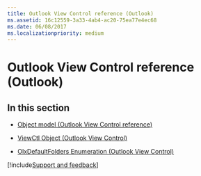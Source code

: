 ```yaml
---
title: Outlook View Control reference (Outlook)
ms.assetid: 16c12559-3a33-4ab4-ac20-75ea77e4ec68
ms.date: 06/08/2017
ms.localizationpriority: medium
---
```



# Outlook View Control reference (Outlook)

## In this section


- [Object model (Outlook View Control reference)](overview/Outlook/object-model-outlook-view-control-reference.md)
    
- [ViewCtl Object (Outlook View Control)](Outlook.viewc.md)
    
- [OlxDefaultFolders Enumeration (Outlook View Control)](Outlook.olxdefaultfolde.md)

[!include[Support and feedback](~/includes/feedback-boilerplate.md)]